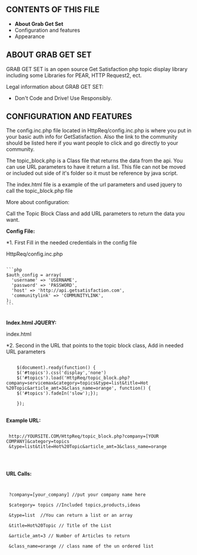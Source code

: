 CONTENTS OF THIS FILE
---------------------

 * **About Grab Get Set**
 * Configuration and features
 * Appearance


ABOUT GRAB GET SET
------------

GRAB GET SET is an open source Get Satisfaction php topic display library including some
Libraries for PEAR, HTTP Request2, ect.


Legal information about GRAB GET SET:
 * Don't Code and Drive! Use Responsibly. 

   

CONFIGURATION AND FEATURES
--------------------------

The config.inc.php file located in HttpReq/config.inc.php is where you put in your basic auth info for GetSatisfaction. Also the link to the community should be listed here if you want people to click and go directly to your community.

The topic_block.php is a Class file that returns the data from the api. You can use URL parameters to have it return a list. This file can not be moved or included out side of it's folder so it must be reference by java script.

The index.html file is a example of the url parameters and used jquery to call the topic_block.php file 

More about configuration:

Call the Topic Block Class and add URL parameters to return the data you want.


**Config File:**

*1. First Fill in the needed credentials in the config file


HttpReq/config.inc.php

<pre>
<code>
```php
$auth_config = array(
  'username' => 'USERNAME',
  'password' => 'PASSWORD',
  'host' => 'http://api.getsatisfaction.com',
  'communitylink' => 'COMMUNITYLINK',
);
```
</code>
</pre>


**Index.html JQUERY:**

index.html

*2. Second in the URL that points to the topic block class, Add in needed URL parameters

<pre>
<code>
	$(document).ready(function() {
	$('#topics').css('display','none')
	$('#topics').load('HttpReq/topic_block.php?company=servicemax&category=topics&type=list&title=Hot
%20Topic&article_amt=3&class_name=orange', function() {
	$('#topics').fadeIn('slow');});

	});
</code>
</pre>






**Example URL:**
<pre>
<code>	
 http://YOURSITE.COM/HttpReq/topic_block.php?company=[YOUR COMPANY]&category=topics
 &type=list&title=Hot%20Topic&article_amt=3&class_name=orange


</code>
</pre>

**URL Calls:**

<pre>
<code>

 ?company=[your_company] //put your company name here
 
 $category= topics //Included topics,products,ideas
 
 &type=list  //You can return a list or an array 
 
 &title=Hot%20Topic // Title of the List
 
 &article_amt=3 // Number of Articles to return
 
 &class_name=orange // class name of the un ordered list

</code>
</pre>






